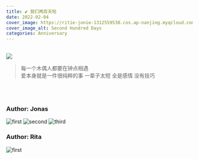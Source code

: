 ```yaml
---
title: 💕 我们两百天啦
date: 2022-02-04
cover_image: https://ritie-jonie-1312559530.cos.ap-nanjing.myqcloud.com/posts/20220204-cover.png
cover_image_alt: Second Hundred Days
categories: Anniversary
---
```


<br>
<div class="cover-img">
    <img src="https://ritie-jonie-1312559530.cos.ap-nanjing.myqcloud.com/posts/20220204-cover.jpg" ></img>
</div>
<blockquote class="quote-card">
    <p>每一个木偶人都要在钟点相遇<br>爱本身就是一件很纯粹的事 一辈子太短 全是感情 没有技巧</p>
</blockquote>
<br><br>

### Author: Jonas

![first](https://ritie-jonie-1312559530.cos.ap-nanjing.myqcloud.com/posts/20220204-01.jpg)
![second](https://ritie-jonie-1312559530.cos.ap-nanjing.myqcloud.com/posts/20220204-02.jpg)
![third](https://ritie-jonie-1312559530.cos.ap-nanjing.myqcloud.com/posts/20220204-03.jpg)

### Author: Rita

![first](https://ritie-jonie-1312559530.cos.ap-nanjing.myqcloud.com/posts/20220204-04.jpg)
